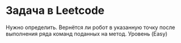 # Задача в Leetcode

Нужно определить. Вернётся ли робот в указанную точку после выполнения ряда команд поданных на метод. Уровень (Easy)

